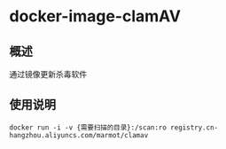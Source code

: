 # docker-image-clamAV

## 概述

通过镜像更新杀毒软件

## 使用说明

```
docker run -i -v {需要扫描的目录}:/scan:ro registry.cn-hangzhou.aliyuncs.com/marmot/clamav
```